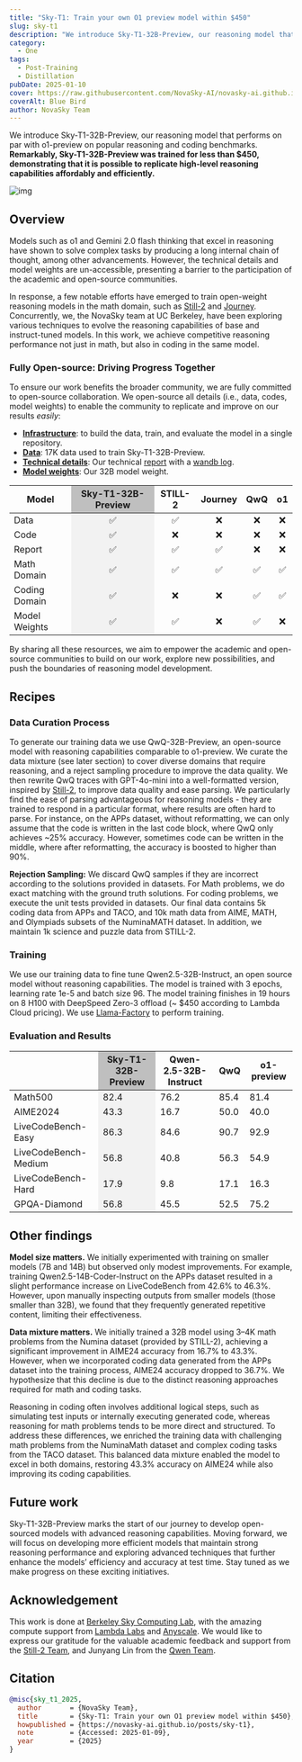 ```yaml
---
title: "Sky-T1: Train your own O1 preview model within $450"
slug: sky-t1
description: "We introduce Sky-T1-32B-Preview, our reasoning model that performs on par with o1-preview on popular reasoning and coding benchmarks."
category:
  - One
tags:
  - Post-Training
  - Distillation
pubDate: 2025-01-10
cover: https://raw.githubusercontent.com/NovaSky-AI/novasky-ai.github.io/main/assets/images/blue-bird-wider.jpeg
coverAlt: Blue Bird
author: NovaSky Team
---
```


We introduce Sky-T1-32B-Preview, our reasoning model that performs on par with o1-preview on popular reasoning and coding benchmarks. **Remarkably, Sky-T1-32B-Preview was trained for less than $450, demonstrating that it is possible to replicate high-level reasoning capabilities affordably and efficiently.**

![img](https://raw.githubusercontent.com/NovaSky-AI/novasky-ai.github.io/main/assets/images/sky-t1/Sky-T1-pipeline.jpg)

## Overview
Models such as o1 and Gemini 2.0 flash thinking that excel in reasoning have shown to solve complex tasks by producing a long internal chain of thought, among other advancements. However, the technical details and model weights are un-accessible, presenting a barrier to the participation of the academic and open-source communities.

In response, a few notable efforts have emerged to train open-weight reasoning models in the math domain, such as [Still-2](https://arxiv.org/abs/2412.09413) and [Journey](https://arxiv.org/abs/2411.16489). Concurrently, we, the NovaSky team at UC Berkeley, have been exploring various techniques to evolve the reasoning capabilities of base and instruct-tuned models. In this work, we achieve competitive reasoning performance not just in math, but also in coding in the same model.

### Fully Open-source: Driving Progress Together
To ensure our work benefits the broader community, we are fully committed to open-source collaboration. We open-source all details (i.e., data, codes, model weights) to enable the community to replicate and improve on our results *easily*:
 - [**Infrastructure**](https://github.com/NovaSky-AI/SkyThought): to build the data, train, and evaluate the model in a single repository.
 - [**Data**](https://github.com/NovaSky-AI/SkyThought): 17K data used to train Sky-T1-32B-Preview.
 - [**Technical details**](https://novasky-ai.github.io/posts/sky-t1): Our technical [report](https://novasky-ai.github.io/posts/sky-t1/) with a [wandb log](https://api.wandb.ai/links/sky-posttraining-uc-berkeley/wjg3sybl).
 - [**Model weights**](https://huggingface.co/NovaSky-AI): Our 32B model weight.

<table>
  <thead>
    <tr>
      <th>Model</th>
      <th style="background-color: #bfbfbf;"><div align="center">Sky-T1-32B-Preview</div></th>
      <th><div align="center">STILL-2</div></th>
      <th><div align="center">Journey</div></th>
      <th><div align="center">QwQ</div></th>
      <th><div align="center">o1</div></th>
    </tr>
  </thead>
  <tbody>
    <tr>
      <td>Data</td>
      <td style="background-color: #f2f2f2;"><div align="center">✅</div></td>
      <td><div align="center">✅</div></td>
      <td><div align="center">❌</div></td>
      <td><div align="center">❌</div></td>
      <td><div align="center">❌</div></td>
    </tr>
    <tr>
      <td>Code</td>
      <td style="background-color: #f2f2f2;"><div align="center">✅</div></td>
      <td><div align="center">❌</div></td>
      <td><div align="center">❌</div></td>
      <td><div align="center">❌</div></td>
      <td><div align="center">❌</div></td>
    </tr>
    <tr>
      <td>Report</td>
      <td style="background-color: #f2f2f2;"><div align="center">✅</div></td>
      <td><div align="center">✅</div></td>
      <td><div align="center">✅</div></td>
      <td><div align="center">❌</div></td>
      <td><div align="center">❌</div></td>
    </tr>
    <tr>
      <td>Math Domain</td>
      <td style="background-color: #f2f2f2;"><div align="center">✅</div></td>
      <td><div align="center">✅</div></td>
      <td><div align="center">✅</div></td>
      <td><div align="center">✅</div></td>
      <td><div align="center">✅</div></td>
    </tr>
    <tr>
      <td>Coding Domain</td>
      <td style="background-color: #f2f2f2;"><div align="center">✅</div></td>
      <td><div align="center">❌</div></td>
      <td><div align="center">❌</div></td>
      <td><div align="center">✅</div></td>
      <td><div align="center">✅</div></td>
    </tr>
    <tr>
      <td>Model Weights</td>
      <td style="background-color: #f2f2f2;"><div align="center">✅</div></td>
      <td><div align="center">✅</div></td>
      <td><div align="center">❌</div></td>
      <td><div align="center">✅</div></td>
      <td><div align="center">❌</div></td>
    </tr>
  </tbody>
</table>

By sharing all these resources, we aim to empower the academic and open-source communities to build on our work, explore new possibilities, and push the boundaries of reasoning model development.

## Recipes
### Data Curation Process
To generate our training data we use QwQ-32B-Preview, an open-source model with reasoning capabilities comparable to o1-preview. We curate the data mixture  (see later section) to cover diverse domains that require reasoning, and a reject sampling procedure to improve the data quality. We then rewrite QwQ traces with GPT-4o-mini into a well-formatted version, inspired by [Still-2](https://arxiv.org/abs/2412.09413), to improve data quality and ease parsing. We particularly find the ease of parsing advantageous for reasoning models - they are trained to respond in a particular format, where results are often hard to parse. For instance, on the APPs dataset, without reformatting, we can only assume that the code is written in the last code block, where QwQ only achieves ~25% accuracy. However, sometimes code can be written in the middle, where after reformatting, the accuracy is boosted to higher than 90%.

**Rejection Sampling:** We discard QwQ samples if they are incorrect according to the solutions provided in datasets. For Math problems, we do exact matching with the ground truth solutions. For coding problems, we execute the unit tests provided in datasets. Our final data contains 5k coding data from APPs and TACO, and 10k math data from AIME, MATH, and Olympiads subsets of the NuminaMATH dataset. In addition, we maintain 1k science and puzzle data from STILL-2.

### Training
We use our training data to fine tune Qwen2.5-32B-Instruct, an open source model without reasoning capabilities. The model is trained with 3 epochs, learning rate 1e-5 and batch size 96. The model training finishes in 19 hours on 8 H100 with DeepSpeed Zero-3 offload (~ $450 according to Lambda Cloud pricing). We use [Llama-Factory](https://github.com/hiyouga/LLaMA-Factory) to perform training.

### Evaluation and Results
<table>
  <thead>
    <tr>
      <th></th>
      <th style="background-color: #bfbfbf;">Sky-T1-32B-Preview</th>
      <th>Qwen-2.5-32B-Instruct</th>
      <th>QwQ</th>
      <th>o1-preview</th>
    </tr>
  </thead>
  <tbody>
    <tr>
      <td>Math500</td>
      <td style="background-color: #F2F2F2;">82.4</td>
      <td>76.2</td>
      <td>85.4</td>
      <td>81.4</td>
    </tr>
    <tr>
      <td>AIME2024</td>
      <td style="background-color: #F2F2F2;">43.3</td>
      <td>16.7</td>
      <td>50.0</td>
      <td>40.0</td>
    </tr>
    <tr>
      <td>LiveCodeBench-Easy</td>
      <td style="background-color: #F2F2F2;">86.3</td>
      <td>84.6</td>
      <td>90.7</td>
      <td>92.9</td>
    </tr>
    <tr>
      <td>LiveCodeBench-Medium</td>
      <td style="background-color: #F2F2F2;">56.8</td>
      <td>40.8</td>
      <td>56.3</td>
      <td>54.9</td>
    </tr>
    <tr>
      <td>LiveCodeBench-Hard</td>
      <td style="background-color: #F2F2F2;">17.9</td>
      <td>9.8</td>
      <td>17.1</td>
      <td>16.3</td>
    </tr>
    <tr>
      <td>GPQA-Diamond</td>
      <td style="background-color: #F2F2F2;">56.8</td>
      <td>45.5</td>
      <td>52.5</td>
      <td>75.2</td>
    </tr>
  </tbody>
</table>


## Other findings
**Model size matters.** We initially experimented with training on smaller models (7B and 14B) but observed only modest improvements. For example, training Qwen2.5-14B-Coder-Instruct on the APPs dataset resulted in a slight performance increase on LiveCodeBench from 42.6% to 46.3%. However, upon manually inspecting outputs from smaller models (those smaller than 32B), we found that they frequently generated repetitive content, limiting their effectiveness.


**Data mixture matters.** We initially trained a 32B model using 3–4K math problems from the Numina dataset (provided by STILL-2), achieving a significant improvement in AIME24 accuracy from 16.7% to 43.3%. However, when we incorporated coding data generated from the APPs dataset into the training process, AIME24 accuracy dropped to 36.7%. We hypothesize that this decline is due to the distinct reasoning approaches required for math and coding tasks.

Reasoning in coding often involves additional logical steps, such as simulating test inputs or internally executing generated code, whereas reasoning for math problems tends to be more direct and structured. To address these differences, we enriched the training data with challenging math problems from the NuminaMath dataset and complex coding tasks from the TACO dataset. This balanced data mixture enabled the model to excel in both domains, restoring 43.3% accuracy on AIME24 while also improving its coding capabilities.

## Future work
Sky-T1-32B-Preview marks the start of our journey to develop open-sourced models with advanced reasoning capabilities. Moving forward, we will focus on developing more efficient models that maintain strong reasoning performance and exploring advanced techniques that further enhance the models’ efficiency and accuracy at test time. Stay tuned as we make progress on these exciting initiatives.


## Acknowledgement
This work is done at [Berkeley Sky Computing Lab](https://sky.cs.berkeley.edu/), with the amazing compute support from [Lambda Labs](https://lambdalabs.com/service/gpu-cloud?srsltid=AfmBOop5FnmEFTkavVtdZDsLWvHWNg6peXtat-OXJ9MW5GMNsk756PE5) and [Anyscale](https://www.anyscale.com/). We would like to express our gratitude for the valuable academic feedback and support from the [Still-2 Team](https://arxiv.org/pdf/2412.09413), and Junyang Lin from the [Qwen Team](https://qwenlm.github.io/).

## Citation
```bibtex
@misc{sky_t1_2025,
  author       = {NovaSky Team},
  title        = {Sky-T1: Train your own O1 preview model within $450},
  howpublished = {https://novasky-ai.github.io/posts/sky-t1},
  note         = {Accessed: 2025-01-09},
  year         = {2025}
}